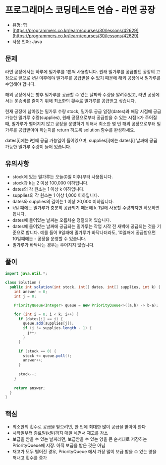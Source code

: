 # 프로그래머스 코딩테스트 연습 - 라면 공장

- 유형: 힙
- [https://programmers.co.kr/learn/courses/30/lessons/42629](https://programmers.co.kr/learn/courses/30/lessons/42629)
- 사용 언어: Java


## 문제

라면 공장에서는 하루에 밀가루를 1톤씩 사용합니다. 원래 밀가루를 공급받던 공장의 고장으로 앞으로 k일 이후에야 밀가루를 공급받을 수 있기 때문에 해외 공장에서 밀가루를 수입해야 합니다.

해외 공장에서는 향후 밀가루를 공급할 수 있는 날짜와 수량을 알려주었고, 라면 공장에서는 운송비를 줄이기 위해 최소한의 횟수로 밀가루를 공급받고 싶습니다.

현재 공장에 남아있는 밀가루 수량 stock, 밀가루 공급 일정(dates)과 해당 시점에 공급 가능한 밀가루 수량(supplies), 원래 공장으로부터 공급받을 수 있는 시점 k가 주어질 때, 밀가루가 떨어지지 않고 공장을 운영하기 위해서 최소한 몇 번 해외 공장으로부터 밀가루를 공급받아야 하는지를 return 하도록 solution 함수를 완성하세요.

dates[i]에는 i번째 공급 가능일이 들어있으며, supplies[i]에는 dates[i] 날짜에 공급 가능한 밀가루 수량이 들어 있습니다.


## 유의사항

- stock에 있는 밀가루는 오늘(0일 이후)부터 사용됩니다.
- stock과 k는 2 이상 100,000 이하입니다.
- dates의 각 원소는 1 이상 k 이하입니다.
- supplies의 각 원소는 1 이상 1,000 이하입니다.
- dates와 supplies의 길이는 1 이상 20,000 이하입니다.
- k일 째에는 밀가루가 충분히 공급되기 때문에 k-1일에 사용할 수량까지만 확보하면 됩니다.
- dates에 들어있는 날짜는 오름차순 정렬되어 있습니다.
- dates에 들어있는 날짜에 공급되는 밀가루는 작업 시작 전 새벽에 공급되는 것을 기준으로 합니다. 예를 들어 9일째에 밀가루가 바닥나더라도, 10일째에 공급받으면 10일째에는 - 공장을 운영할 수 있습니다.
- 밀가루가 바닥나는 경우는 주어지지 않습니다.


## 풀이

```java
import java.util.*;

class Solution {
  public int solution(int stock, int[] dates, int[] supplies, int k) {
    int answer = 0;
    int j = 0;

    PriorityQueue<Integer> queue = new PriorityQueue<>((a,b) -> b-a);

    for (int i = 0; i < k; i++) {
      if (dates[j] == i) {
        queue.add(supplies[j]);
        if (j != supplies.length - 1) {
          j++;
        }
      }
      
      if (stock == 0) {
        stock += queue.poll();
        answer++;
      }
      
      stock--;
    }
    
    return answer;
  }
}
```

## 핵심

- 최소한의 횟수로 공급을 받으려면, 한 번에 최대한 많이 공급을 받아야 한다
- 시작일부터 종료일(k일)까지 매일 세면서 재고를 감소 
- 보급을 받을 수 있는 날짜라면, 보급받을 수 있는 양을 큰 순서대로 저장하는 PriorityQueue에 저장. 아직 보급을 받은 것은 아님
- 재고가 모두 떨어진 경우, PriorityQueue 에서 가장 많이 보급 받을 수 있는 양을 꺼내고 횟수를 증가
